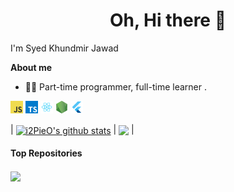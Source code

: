 <h1 align="center">Oh, Hi there 👋</h1>
  
  I'm Syed Khundmir Jawad

**About me**

- 👨‍💻 Part-time programmer, full-time learner .

<code><img height="20" alt="javascript" src="https://raw.githubusercontent.com/github/explore/80688e429a7d4ef2fca1e82350fe8e3517d3494d/topics/javascript/javascript.png"></code>
<code><img height="20" alt="typescript" src="https://raw.githubusercontent.com/github/explore/80688e429a7d4ef2fca1e82350fe8e3517d3494d/topics/typescript/typescript.png"></code>
<code><img height="20" alt="react" src="https://raw.githubusercontent.com/github/explore/80688e429a7d4ef2fca1e82350fe8e3517d3494d/topics/react/react.png"></code>
<code><img height="20" alt="nodejs" src="https://raw.githubusercontent.com/github/explore/80688e429a7d4ef2fca1e82350fe8e3517d3494d/topics/nodejs/nodejs.png"></code>
<code><img height="20" alt="flutter" src="https://raw.githubusercontent.com/github/explore/80688e429a7d4ef2fca1e82350fe8e3517d3494d/topics/flutter/flutter.png"></code>    

| <a href="https://github.com/i2PieO/github-readme-stats"><img align="center" src="https://github-readme-stats.vercel.app/api?username=i2PieO&show_icons=true&include_all_commits=true&theme=buefy&hide_border=true" alt="i2PieO's github stats" /></a> | <a href="https://github.com/i2PieO/github-readme-stats"><img align="center" src="https://github-readme-stats.vercel.app/api/top-langs/?username=i2PieO&layout=compact&theme=buefy&hide_border=true" /></a> |

#### Top Repositories
<a href="https://github.com/i2PieO/spotify">
  <img align="center" src="https://github-readme-stats.vercel.app/api/pin/?username=i2PieO&repo=spotify&theme=buefy" />
</a>
<br />
<br />
